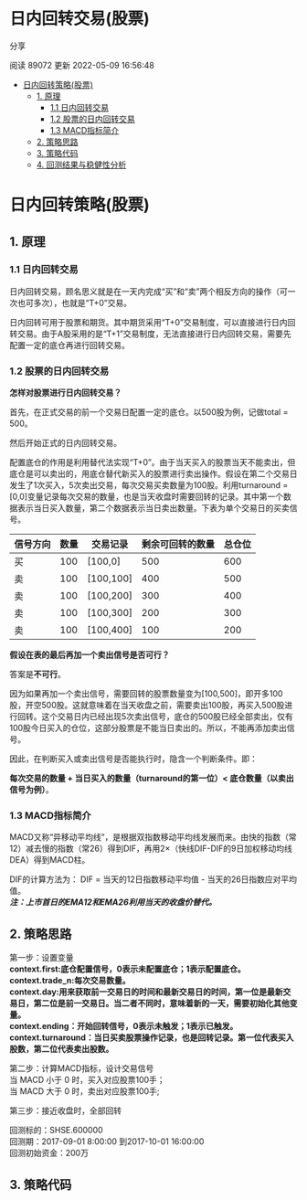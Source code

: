 # 日内回转交易(股票)

分享

阅读 89072
 更新 2022-05-09 16:56:48

* [日内回转策略(股票)](#b47cfad4c6c99652)
  + [1. 原理](#4d68e06c45acd2a2)
    - [1.1 日内回转交易](#06f595f138bb40a0)
    - [1.2 股票的日内回转交易](#392304c3971efd73)
    - [1.3 MACD指标简介](#509702eac2040b89)
  + [2. 策略思路](#cf0127fe1bcb3311)
  + [3. 策略代码](#69a3fc437f0227e3)
  + [4. 回测结果与稳健性分析](#3e2df45effccee1c)

# 日内回转策略(股票)

## 1. 原理

### 1.1 日内回转交易

日内回转交易，顾名思义就是在一天内完成“买”和“卖”两个相反方向的操作（可一次也可多次），也就是“T+0”交易。

日内回转可用于股票和期货。其中期货采用“T+0”交易制度，可以直接进行日内回转交易。由于A股采用的是“T+1”交易制度，无法直接进行日内回转交易，需要先配置一定的底仓再进行回转交易。

### 1.2 股票的日内回转交易

**怎样对股票进行日内回转交易？**

首先，在正式交易的前一个交易日配置一定的底仓。以500股为例，记做total = 500。

然后开始正式的日内回转交易。

配置底仓的作用是利用替代法实现“T+0”。由于当天买入的股票当天不能卖出，但底仓是可以卖出的，用底仓替代新买入的股票进行卖出操作。假设在第二个交易日发生了1次买入，5次卖出交易，每次交易买卖数量为100股。利用turnaround = [0,0]变量记录每次交易的数量，也是当天收盘时需要回转的记录。其中第一个数据表示当日买入数量，第二个数据表示当日卖出数量。下表为单个交易日的买卖信号。

| 信号方向 | 数量 | 交易记录 | 剩余可回转的数量 | 总仓位 |
| --- | --- | --- | --- | --- |
| 买 | 100 | [100,0] | 500 | 600 |
| 卖 | 100 | [100,100] | 400 | 500 |
| 卖 | 100 | [100,200] | 300 | 400 |
| 卖 | 100 | [100,300] | 200 | 300 |
| 卖 | 100 | [100,400] | 100 | 200 |

**假设在表的最后再加一个卖出信号是否可行？**

答案是**不可行**。

因为如果再加一个卖出信号，需要回转的股票数量变为[100,500]，即开多100股，开空500股。这就意味着在当天收盘之前，需要卖出100股，再买入500股进行回转。这个交易日内已经出现5次卖出信号，底仓的500股已经全部卖出，仅有100股今日买入的仓位，这部分股票是不能当日卖出的。所以，不能再添加卖出信号。

因此，在判断买入或卖出信号是否能执行时，隐含一个判断条件。即：

**每次交易的数量 + 当日买入的数量（turnaround的第一位）< 底仓数量（以卖出信号为例）**。

### 1.3 MACD指标简介

MACD又称“异移动平均线”，是根据双指数移动平均线发展而来。由快的指数（常12）减去慢的指数（常26）得到DIF，再用2×（快线DIF-DIF的9日加权移动均线DEA）得到MACD柱。

DIF的计算方法为： DIF = 当天的12日指数移动平均值 - 当天的26日指数应对平均值。  
***注：上市首日的EMA12和EMA26利用当天的收盘价替代。***

## 2. 策略思路

第一步：设置变量  
**context.first:底仓配置信号，0表示未配置底仓；1表示配置底仓。  
context.trade\_n:每次交易数量。  
context.day:用来获取前一交易日的时间和最新交易日的时间，第一位是最新交易日，第二位是前一交易日。当二者不同时，意味着新的一天，需要初始化其他变量。  
context.ending：开始回转信号，0表示未触发；1表示已触发。  
context.turnaround：当日买卖股票操作记录，也是回转记录。第一位代表买入股数，第二位代表卖出股数。**

第二步：计算MACD指标，设计交易信号  
当 MACD 小于 0 时，买入对应股票100手；  
当 MACD 大于 0 时，卖出对应股票100手;

第三步：接近收盘时，全部回转

回测标的：SHSE.600000  
回测期：2017-09-01 8:00:00 到2017-10-01 16:00:00  
回测初始资金：200万

## 3. 策略代码

```